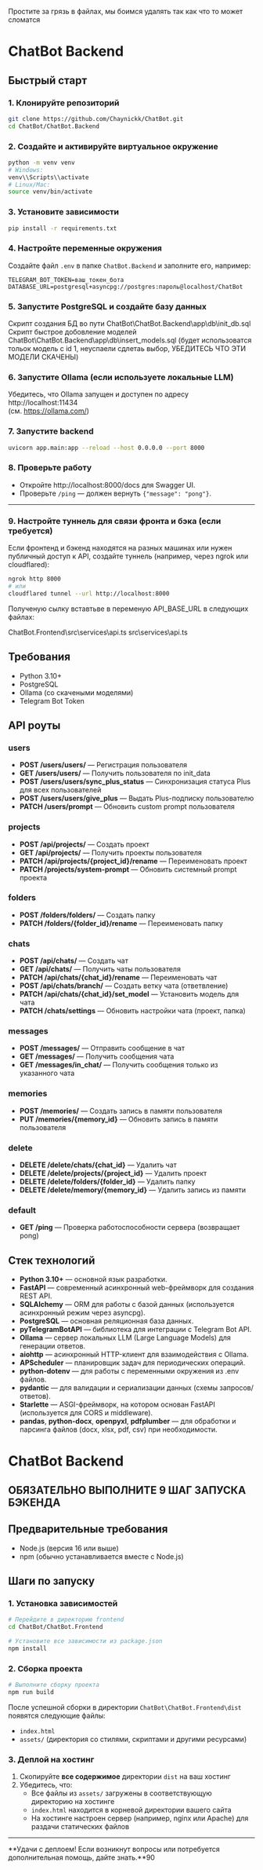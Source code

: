 Простите за грязь в файлах, мы боимся удалять так как что то может сломатся


# ChatBot Backend

## Быстрый старт

### 1. Клонируйте репозиторий

```bash
git clone https://github.com/Chaynickk/ChatBot.git
cd ChatBot/ChatBot.Backend
```

### 2. Создайте и активируйте виртуальное окружение

```bash
python -m venv venv
# Windows:
venv\\Scripts\\activate
# Linux/Mac:
source venv/bin/activate
```

### 3. Установите зависимости

```bash
pip install -r requirements.txt
```

### 4. Настройте переменные окружения

Создайте файл `.env` в папке `ChatBot.Backend` и заполните его, например:

```
TELEGRAM_BOT_TOKEN=ваш_токен_бота
DATABASE_URL=postgresql+asyncpg://postgres:пароль@localhost/ChatBot
```

### 5. Запустите PostgreSQL и создайте базу данных

Скрипт создания БД во пути ChatBot\ChatBot.Backend\app\db\init_db.sql
Скрипт быстрое добовление моделей ChatBot\ChatBot.Backend\app\db\insert_models.sql (будет использоватся тольок модель с id 1, неуспаели сдлетаь выбор, УБЕДИТЕСЬ ЧТО ЭТИ МОДЕЛИ СКАЧЕНЫ)

### 6. Запустите Ollama (если используете локальные LLM)

Убедитесь, что Ollama запущен и доступен по адресу http://localhost:11434  
(см. https://ollama.com/)

### 7. Запустите backend

```bash
uvicorn app.main:app --reload --host 0.0.0.0 --port 8000
```

### 8. Проверьте работу

- Откройте http://localhost:8000/docs для Swagger UI.
- Проверьте `/ping` — должен вернуть `{"message": "pong"}`.

---

### 9. Настройте туннель для связи фронта и бэка (если требуется)

Если фронтенд и бэкенд находятся на разных машинах или нужен публичный доступ к API, создайте туннель (например, через ngrok или cloudflared):

```bash
ngrok http 8000
# или
cloudflared tunnel --url http://localhost:8000
```

Полученую сылку вставтьве в переменую API_BASE_URL в следующих файлах:

ChatBot.Frontend\src\services\api.ts
src\services\api.ts

## Требования

- Python 3.10+
- PostgreSQL
- Ollama (со скачеными моделями)
- Telegram Bot Token

## API роуты

### users
- **POST /users/users/** — Регистрация пользователя
- **GET /users/users/** — Получить пользователя по init_data
- **POST /users/users/sync_plus_status** — Синхронизация статуса Plus для всех пользователей
- **POST /users/users/give_plus** — Выдать Plus-подписку пользователю
- **PATCH /users/prompt** — Обновить custom prompt пользователя

### projects
- **POST /api/projects/** — Создать проект
- **GET /api/projects/** — Получить проекты пользователя
- **PATCH /api/projects/{project_id}/rename** — Переименовать проект
- **PATCH /projects/system-prompt** — Обновить системный prompt проекта

### folders
- **POST /folders/folders/** — Создать папку
- **PATCH /folders/{folder_id}/rename** — Переименовать папку

### chats
- **POST /api/chats/** — Создать чат
- **GET /api/chats/** — Получить чаты пользователя
- **PATCH /api/chats/{chat_id}/rename** — Переименовать чат
- **POST /api/chats/branch/** — Создать ветку чата (ответвление)
- **PATCH /api/chats/{chat_id}/set_model** — Установить модель для чата
- **PATCH /chats/settings** — Обновить настройки чата (проект, папка)

### messages
- **POST /messages/** — Отправить сообщение в чат
- **GET /messages/** — Получить сообщения чата
- **GET /messages/in_chat/** — Получить сообщения только из указанного чата

### memories
- **POST /memories/** — Создать запись в памяти пользователя
- **PUT /memories/{memory_id}** — Обновить запись в памяти пользователя

### delete
- **DELETE /delete/chats/{chat_id}** — Удалить чат
- **DELETE /delete/projects/{project_id}** — Удалить проект
- **DELETE /delete/folders/{folder_id}** — Удалить папку
- **DELETE /delete/memory/{memory_id}** — Удалить запись из памяти

### default
- **GET /ping** — Проверка работоспособности сервера (возвращает pong)

## Стек технологий

- **Python 3.10+** — основной язык разработки.
- **FastAPI** — современный асинхронный web-фреймворк для создания REST API.
- **SQLAlchemy** — ORM для работы с базой данных (используется асинхронный режим через asyncpg).
- **PostgreSQL** — основная реляционная база данных.
- **pyTelegramBotAPI** — библиотека для интеграции с Telegram Bot API.
- **Ollama** — сервер локальных LLM (Large Language Models) для генерации ответов.
- **aiohttp** — асинхронный HTTP-клиент для взаимодействия с Ollama.
- **APScheduler** — планировщик задач для периодических операций.
- **python-dotenv** — для работы с переменными окружения из .env файлов.
- **pydantic** — для валидации и сериализации данных (схемы запросов/ответов).
- **Starlette** — ASGI-фреймворк, на котором основан FastAPI (используется для CORS и middleware).
- **pandas**, **python-docx**, **openpyxl**, **pdfplumber** — для обработки и парсинга файлов (docx, xlsx, pdf, csv) при необходимости.



# ChatBot Backend

## ОБЯЗАТЕЛЬНО ВЫПОЛНИТЕ 9 ШАГ ЗАПУСКА БЭКЕНДА


## Предварительные требования
- Node.js (версия 16 или выше)
- npm (обычно устанавливается вместе с Node.js)

## Шаги по запуску

### 1. Установка зависимостей
```bash
# Перейдите в директорию frontend
cd ChatBot/ChatBot.Frontend

# Установите все зависимости из package.json
npm install
```

### 2. Сборка проекта
```bash
# Выполните сборку проекта
npm run build
```
После успешной сборки в директории `ChatBot\ChatBot.Frontend\dist` появятся следующие файлы:
- `index.html`
- `assets/` (директория со стилями, скриптами и другими ресурсами)

### 3. Деплой на хостинг
1. Скопируйте **все содержимое** директории `dist` на ваш хостинг
2. Убедитесь, что:
   - Все файлы из `assets/` загружены в соответствующую директорию на хостинге
   - `index.html` находится в корневой директории вашего сайта
   - На хостинге настроен сервер (например, nginx или Apache) для раздачи статических файлов

---

**Удачи с деплоем! Если возникнут вопросы или потребуется дополнительная помощь, дайте знать.**90
